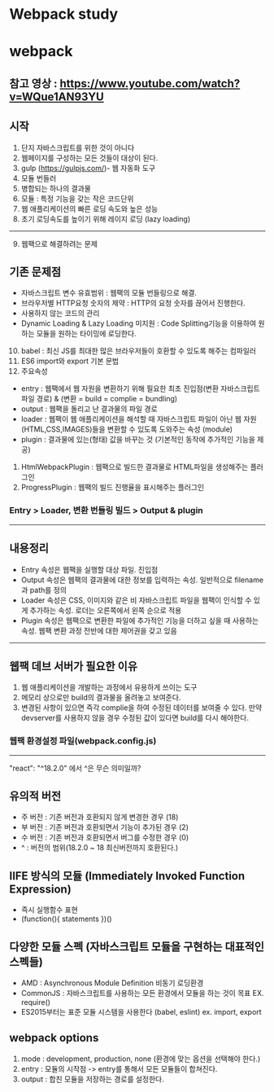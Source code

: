 # Webpack study

# webpack
## 참고 영상 : https://www.youtube.com/watch?v=WQue1AN93YU

## 시작

1. 단지 자바스크립트를 위한 것이 아니다
2. 웹페이지를 구성하는 모든 것들이 대상이 된다.
3. gulp (https://gulpjs.com/)- 웹 자동화 도구
4. 모듈 번들러
5. 병합되는 하나의 결과물
6. 모듈 : 특정 기능을 갖는 작은 코드단위
7. 웹 애플리케이션의 빠른 로딩 속도와 높은 성능
8. 초기 로딩속도를 높이기 위해 레이지 로딩 (lazy loading)

---

9. 웹팩으로 해결하려는 문제

## 기존 문제점

* 자바스크립트 변수 유효범위 : 웹팩의 모듈 번들링으로 해결.
* 브라우저별 HTTP요청 숫자의 제약 : HTTP의 요청 숫자를 끊어서 진행한다.
* 사용하지 않는 코드의 관리
* Dynamic Loading & Lazy Loading 미지원 : Code Splitting기능을 이용하여 원하는 모듈을 원하는 타이밍에 로딩한다.

10. babel : 최신 JS를 최대한 많은 브라우저들이 호환할 수 있도록 해주는 컴파일러
11. ES6 import와 export 기본 문법
12. 주요속성

- entry : 웹팩에서 웹 자원을 변환하기 위해 필요한 최초 진입점(변환 자바스크립트 파일 경로) & (변환 = build = complie = bundling)
- output : 웹팩을 돌리고 난 결과물의 파일 경로
- loader : 웹팩이 웹 애플리케이션을 해석할 때 자바스크립트 파일이 아닌 웹 자원(HTML,CSS,IMAGES)들을 변환할 수 있도록 도와주는 속성 (module)
- plugin : 결과물에 있는(형태) 값을 바꾸는 것 (기본적인 동작에 추가적인 기능을 제공)

1.  HtmlWebpackPlugin : 웹팩으로 빌드한 결과물로 HTML파일을 생성해주는 플러그인
2.  ProgressPlugin : 웹팩의 빌드 진행율을 표시해주는 플러그인

### Entry > Loader, 변환 번들링 빌드 > Output & plugin

---

## 내용정리

- Entry 속성은 웹팩을 실행할 대상 파일. 진입점
- Output 속성은 웹팩의 결과물에 대한 정보를 입력하는 속성. 일반적으로 filename과 path를 정의
- Loader 속성은 CSS, 이미지와 같은 비 자바스크립트 파일을 웹팩이 인식할 수 있게 추가하는 속성. 로더는 오른쪽에서 왼쪽 순으로 적용
- Plugin 속성은 웹팩으로 변환한 파일에 추가적인 기능을 더하고 싶을 때 사용하는 속성. 웹팩 변환 과정 전반에 대한 제어권을 갖고 있음

---

## 웹팩 데브 서버가 필요한 이유

1. 웹 애플리케이션을 개발하는 과정에서 유용하게 쓰이는 도구
2. 메모리 상으로만 build의 결과물을 올려놓고 보여준다.
3. 변경된 사항이 있으면 즉각 complie을 하여 수정된 데이터를 보여줄 수 있다. 만약 devserver를 사용하지 않을 경우 수정된 값이 있다면 build를 다시 해야한다.

### 웹팩 환경설정 파일(webpack.config.js)

---

"react": "^18.2.0" 에서 ^은 무슨 의미일까?

## 유의적 버전

* 주 버전 : 기존 버전과 호환되지 않게 변경한 경우 (18)
* 부 버전 : 기존 버전과 호환되면서 기능이 추가된 경우 (2)
* 수 버전 : 기존 버전과 호환되면서 버그를 수정한 경우 (0)
* ^ : 버전의 범위(18.2.0 ~ 18 최신버전까지 호환된다.)

## IIFE 방식의 모듈 (Immediately Invoked Function Expression)

* 즉시 실행함수 표현
* (function(){
  statements
  })()

## 다양한 모듈 스펙 (자바스크립트 모듈을 구현하는 대표적인 스펙들)

* AMD : Asynchronous Module Definition 비동기 로딩환경
* CommonJS : 자바스크립트를 사용하는 모든 환경에서 모듈을 하는 것이 목표 EX. require()
* ES2015부터는 표준 모듈 시스템을 사용한다 (babel, eslint) ex. import, export

## webpack options

1. mode : development, production, none (환경에 맞는 옵션을 선택해야 한다.)
2. entry : 모듈의 시작점 -> entry를 통해서 모든 모듈들이 합쳐진다.
3. output : 합친 모듈을 저장하는 경로를 설정한다.
